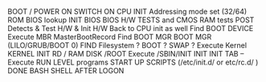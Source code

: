 BOOT  / POWER ON
SWITCH ON
	CPU INIT
	Addressing mode set (32/64)
	ROM BIOS lookup
		INIT BIOS
BIOS
	H/W TESTS and CMOS RAM tests
	POST
	Detects & Test H/W & Init H/W 
	Back to CPU init as well
	Find BOOT DEVICE
		Execute MBR
MasterBootRecord
	Find BOOT MGR
BOOT MGR (LILO/GRUB/BOOT 0)
	FIND Filesystem
	? BOOT ? SWAP ?
		Execute Kernel
KERNEL
	INIT RD / RAM DISK
	/ROOT
		Execute /SBIN/INIT
INIT
	INIT TAB – 
Execute RUN LEVEL programs
START UP SCRIPTS (/etc/init.d/ or etc/rc.d/ )
DONE
	BASH SHELL AFTER LOGON
